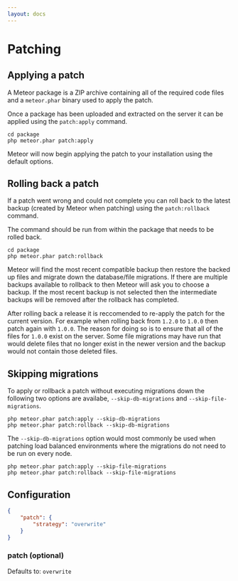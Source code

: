 ```yaml
---
layout: docs
---
```

# Patching

## Applying a patch

A Meteor package is a ZIP archive containing all of the required code files and a `meteor.phar` binary used to apply the patch.

Once a package has been uploaded and extracted on the server it can be applied using the `patch:apply` command.

```
cd package
php meteor.phar patch:apply
```

Meteor will now begin applying the patch to your installation using the default options.

## Rolling back a patch

If a patch went wrong and could not complete you can roll back to the latest backup (created by Meteor when patching) using the `patch:rollback` command.

The command should be run from within the package that needs to be rolled back.

```
cd package
php meteor.phar patch:rollback
```

Meteor will find the most recent compatible backup then restore the backed up files and migrate down the database/file migrations. If there are multiple backups available
to rollback to then Meteor will ask you to choose a backup. If the most recent backup is not selected then the intermediate backups will be removed after the rollback has completed.

After rolling back a release it is reccomended to re-apply the patch for the current version. For example when rolling back from `1.2.0` to `1.0.0` then patch again with `1.0.0`.
The reason for doing so is to ensure that all of the files for `1.0.0` exist on the server. Some file migrations may have run that would delete files that no longer
exist in the newer version and the backup would not contain those deleted files.

## Skipping migrations

To apply or rollback a patch without executing migrations down the following two options are availabe, `--skip-db-migrations` and `--skip-file-migrations`.

```
php meteor.phar patch:apply --skip-db-migrations
php meteor.phar patch:rollback --skip-db-migrations
```

The `--skip-db-migrations` option would most commonly be used when patching load balanced environments where the migrations do not need to be run on every node.

```
php meteor.phar patch:apply --skip-file-migrations
php meteor.phar patch:rollback --skip-file-migrations
```

## Configuration

```json
{
    "patch": {
        "strategy": "overwrite"
    }
}
```

### patch (optional)

Defaults to: `overwrite`
